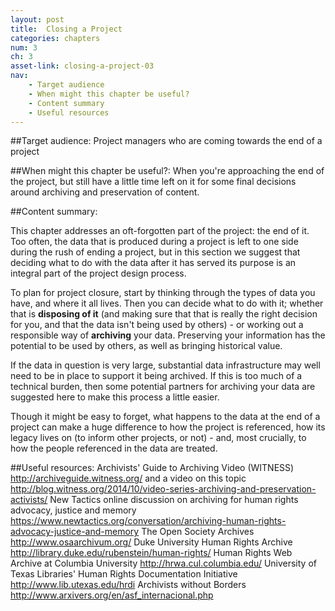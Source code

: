 ```yaml
---
layout: post
title:  Closing a Project
categories: chapters
num: 3
ch: 3
asset-link: closing-a-project-03
nav: 
    - Target audience
    - When might this chapter be useful? 
    - Content summary
    - Useful resources
---
```


##<span id="target-audience">Target audience</span>:
Project managers who are coming towards the end of a project 

##<span id="when-might-this-chapter-be-useful?">When might this chapter be useful?</span>:
When you're approaching the end of the project, but still have a little time left on it for some final decisions around archiving and preservation of content. 

##<span id="content-summary">Content summary</span>:

This chapter addresses an oft-forgotten part of the project: the end of it. Too often, the data that is produced during a project is left to one side during the rush of ending a project, but in this section we suggest that deciding what to do with the data after it has served its purpose is an integral part of the project design process. 

To plan for project closure, start by thinking through the types of data you have, and where it all lives. Then you can decide what to do with it; whether that is **disposing of it** (and making sure that that is really the right decision for you, and that the data isn't being used by others) - or working out a responsible way of **archiving** your data. Preserving your information has the potential to be used by others, as well as bringing historical value.

If the data in question is very large, substantial data infrastructure may well need to be in place to support it being archived. If this is too much of a technical burden, then some potential partners for archiving your data are suggested here to make this process a little easier. 

Though it might be easy to forget, what happens to the data at the end of a project can make a huge difference to how the project is referenced, how its legacy lives on (to inform other projects, or not) - and, most crucially, to how the people referenced in the data are treated.

##<span id="useful-resources">Useful resources</span>:
Archivists' Guide to Archiving Video (WITNESS) http://archiveguide.witness.org/ and a video on this topic http://blog.witness.org/2014/10/video-series-archiving-and-preservation-activists/
New Tactics online discussion on archiving for human rights advocacy, justice and memory https://www.newtactics.org/conversation/archiving-human-rights-advocacy-justice-and-memory
The Open Society Archives http://www.osaarchivum.org/
Duke University Human Rights Archive http://library.duke.edu/rubenstein/human-rights/
Human Rights Web Archive at Columbia University http://hrwa.cul.columbia.edu/
University of Texas Libraries' Human Rights Documentation Initiative http://www.lib.utexas.edu/hrdi
Archivists without Borders http://www.arxivers.org/en/asf_internacional.php